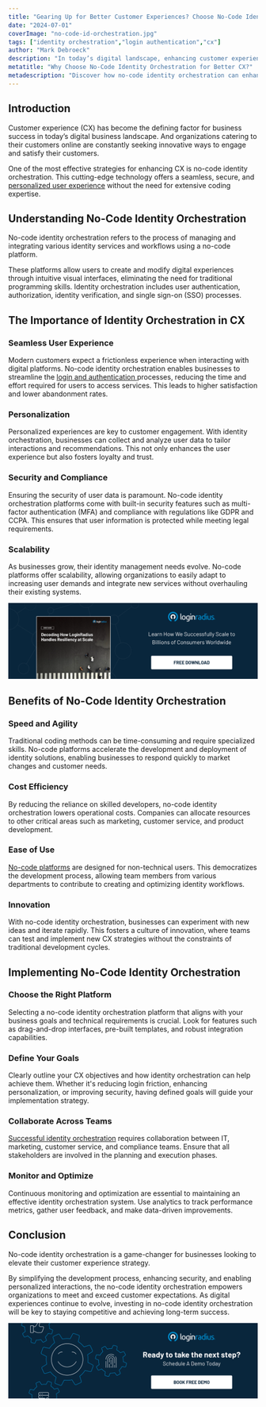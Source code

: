 ```yaml
---
title: "Gearing Up for Better Customer Experiences? Choose No-Code Identity Orchestration"
date: "2024-07-01"
coverImage: "no-code-id-orchestration.jpg"
tags: ["identity orchestration","login authentication","cx"]
author: "Mark Debroeck"
description: "In today’s digital landscape, enhancing customer experience is crucial for business success. No-code identity orchestration offers a powerful solution to streamline user authentication, improve security, and personalize interactions without extensive coding. Discover how this technology can transform your CX strategy, offering speed, cost-efficiency, and innovation. Read on to explore its benefits and implementation tips."
metatitle: "Why Choose No-Code Identity Orchestration for Better CX?"
metadescription: "Discover how no-code identity orchestration can enhance your customer experience strategy by providing seamless, secure, and personalized user interactions."
---
```

## Introduction

Customer experience (CX) has become the defining factor for business success in today’s digital business landscape. And organizations catering to their customers online are constantly seeking innovative ways to engage and satisfy their customers. 

One of the most effective strategies for enhancing CX is no-code identity orchestration. This cutting-edge technology offers a seamless, secure, and [personalized user experience](https://www.loginradius.com/customer-experience-solutions/) without the need for extensive coding expertise.

## Understanding No-Code Identity Orchestration

No-code identity orchestration refers to the process of managing and integrating various identity services and workflows using a no-code platform. 

These platforms allow users to create and modify digital experiences through intuitive visual interfaces, eliminating the need for traditional programming skills. Identity orchestration includes user authentication, authorization, identity verification, and single sign-on (SSO) processes.

## The Importance of Identity Orchestration in CX

### Seamless User Experience

Modern customers expect a frictionless experience when interacting with digital platforms. No-code identity orchestration enables businesses to streamline the [login and authentication ](https://www.loginradius.com/authentication/)processes, reducing the time and effort required for users to access services. This leads to higher satisfaction and lower abandonment rates.

### Personalization

Personalized experiences are key to customer engagement. With identity orchestration, businesses can collect and analyze user data to tailor interactions and recommendations. This not only enhances the user experience but also fosters loyalty and trust.

### Security and Compliance

Ensuring the security of user data is paramount. No-code identity orchestration platforms come with built-in security features such as multi-factor authentication (MFA) and compliance with regulations like GDPR and CCPA. This ensures that user information is protected while meeting legal requirements.

### Scalability

As businesses grow, their identity management needs evolve. No-code platforms offer scalability, allowing organizations to easily adapt to increasing user demands and integrate new services without overhauling their existing systems.

[![WP-resiliency](WP-resiliency.png)](https://www.loginradius.com/resource/whitepaper/handling-resiliency-scale/)

## Benefits of No-Code Identity Orchestration

### Speed and Agility

Traditional coding methods can be time-consuming and require specialized skills. No-code platforms accelerate the development and deployment of identity solutions, enabling businesses to respond quickly to market changes and customer needs.

### Cost Efficiency

By reducing the reliance on skilled developers, no-code identity orchestration lowers operational costs. Companies can allocate resources to other critical areas such as marketing, customer service, and product development.

### Ease of Use

[No-code platforms](https://www.loginradius.com/blog/identity/authenticating-in-the-age-of-no-code-technology/) are designed for non-technical users. This democratizes the development process, allowing team members from various departments to contribute to creating and optimizing identity workflows.

### Innovation

With no-code identity orchestration, businesses can experiment with new ideas and iterate rapidly. This fosters a culture of innovation, where teams can test and implement new CX strategies without the constraints of traditional development cycles.

## Implementing No-Code Identity Orchestration

### Choose the Right Platform

Selecting a no-code identity orchestration platform that aligns with your business goals and technical requirements is crucial. Look for features such as drag-and-drop interfaces, pre-built templates, and robust integration capabilities.

### Define Your Goals

Clearly outline your CX objectives and how identity orchestration can help achieve them. Whether it's reducing login friction, enhancing personalization, or improving security, having defined goals will guide your implementation strategy.

### Collaborate Across Teams

[Successful identity orchestration](https://www.loginradius.com/blog/growth/striking-balance-with-identity-orchestration/) requires collaboration between IT, marketing, customer service, and compliance teams. Ensure that all stakeholders are involved in the planning and execution phases.

### Monitor and Optimize

Continuous monitoring and optimization are essential to maintaining an effective identity orchestration system. Use analytics to track performance metrics, gather user feedback, and make data-driven improvements.

## Conclusion

No-code identity orchestration is a game-changer for businesses looking to elevate their customer experience strategy. 

By simplifying the development process, enhancing security, and enabling personalized interactions, the no-code identity orchestration empowers organizations to meet and exceed customer expectations. As digital experiences continue to evolve, investing in no-code identity orchestration will be key to staying competitive and achieving long-term success.

[![book-a-free-demo-loginradius](../../assets/book-a-demo-loginradius.png)](https://www.loginradius.com/book-a-demo/)